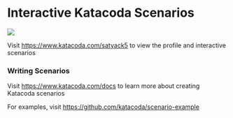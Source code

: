 # Interactive Katacoda Scenarios

[![](http://shields.katacoda.com/katacoda/satyack5/count.svg)](https://www.katacoda.com/satyack5 "Get your profile on Katacoda.com")

Visit https://www.katacoda.com/satyack5 to view the profile and interactive scenarios

### Writing Scenarios
Visit https://www.katacoda.com/docs to learn more about creating Katacoda scenarios

For examples, visit https://github.com/katacoda/scenario-example
